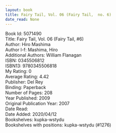 ```yaml
---
layout: book
title: Fairy Tail, Vol. 06 (Fairy Tail,  no. 6)
date_read: None
---
```


Book Id: 5071490<br />
Title: Fairy Tail, Vol. 06 (Fairy Tail, #6)<br />
Author: Hiro Mashima<br />
Author l-f: Mashima, Hiro<br />
Additional Authors: William Flanagan<br />
ISBN: 0345506812<br />
ISBN13: 9780345506818<br />
My Rating: 0<br />
Average Rating: 4.42<br />
Publisher: Del Rey<br />
Binding: Paperback<br />
Number of Pages: 208<br />
Year Published: 2009<br />
Original Publication Year: 2007<br />
Date Read: <br />
Date Added: 2020/04/12<br />
Bookshelves: kupka-wstydu<br />
Bookshelves with positions: kupka-wstydu (#1276)<br />

